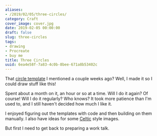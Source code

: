 ```yaml
---
aliases:
- /2019/02/05/three-circles/
category: Craft
cover_image: cover.jpg
date: 2019-02-05 00:00:00
draft: false
slug: three-circles
tags:
- drawing
- Procreate
- buy me
title: Three Circles
uuid: 6ea4e58f-7a83-4c0b-8bee-671a8b53402c
---
```


That [circle template][] I mentioned a couple weeks ago? Well, I made it so I could draw stuff like this!

[circle template]: /post/2019/01/circular-grids-with-python-and-pillow
<!--more-->

Spent about a month on it, an hour or so at a time. Will I do it again? Of course! Will I do it regularly?
Who knows? It took more patience than I'm used to, and I still haven't decided how much I like it.

I enjoyed figuring out the templates with code and then building on them manually. I also have ideas for some
[Celtic][] style images.

But first I need to get back to preparing a work talk.

[Celtic]: /tags/celtic